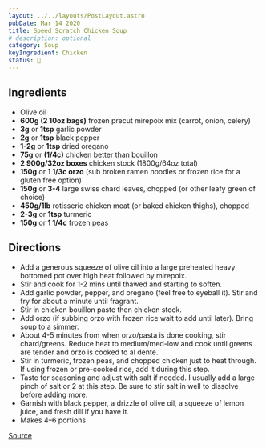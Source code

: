 ```yaml
---
layout: ../../layouts/PostLayout.astro
pubDate: Mar 14 2020
title: Speed Scratch Chicken Soup
# description: optional
category: Soup
keyIngredient: Chicken
status: 🤔
---
```


## Ingredients
<!-- Tablespoons = Tbsp | Teaspons = tsp | Cup = cup | lb/oz/g = lowercase -->
- Olive oil 
- **600g (2 10oz bags)** frozen precut mirepoix mix (carrot, onion, celery) 
- **3g** or **1tsp** garlic powder 
- **2g** or **1tsp** black pepper 
- **1-2g** or **1tsp** dried oregano 
- **75g** or **(1/4c)** chicken better than bouillon 
- **2 900g/32oz boxes** chicken stock (1800g/64oz total) 
- **150g** or **1 1/3c orzo** (sub broken ramen noodles or frozen rice for a gluten free option) 
- **150g** or **3-4** large swiss chard leaves, chopped (or other leafy green of choice) 
- **450g/1lb** rotisserie chicken meat (or baked chicken thighs), chopped 
- **2-3g** or **1tsp** turmeric 
- **150g** or **1 1/4c** frozen peas 


## Directions
- Add a generous squeeze of olive oil into a large preheated heavy bottomed pot over high heat followed by mirepoix. 
- Stir and cook for 1-2 mins until thawed and starting to soften. 
- Add garlic powder, pepper, and oregano (feel free to eyeball it). Stir and fry for about a minute until fragrant. 
- Stir in chicken bouillon paste then chicken stock. 
- Add orzo (if subbing orzo with frozen rice wait to add until later). Bring soup to a simmer. 
- About 4-5 minutes from when orzo/pasta is done cooking, stir chard/greens. Reduce heat to medium/med-low and cook until greens are tender and orzo is cooked to al dente. 
- Stir in turmeric, frozen peas, and chopped chicken just to heat through. If using frozen or pre-cooked rice, add it during this step. 
- Taste for seasoning and adjust with salt if needed. I usually add a large pinch of salt or 2 at this step. Be sure to stir salt in well to dissolve before adding more. 
- Garnish with black pepper, a drizzle of olive oil, a squeeze of lemon juice, and fresh dill if you have it. 
- Makes 4–6 portions

[Source](https://www.brianlagerstrom.com/recipes/speed-scratch-chicken-soup)
